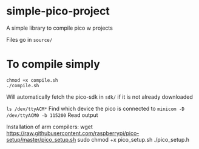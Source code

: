 # simple-pico-project
A simple library to compile pico w projects

Files go in `source/`

# To compile simply 
    chmod +x compile.sh
    ./compile.sh

Will automatically fetch the pico-sdk in `sdk/` if it is not already downloaded

`ls /dev/ttyACM*` Find which device the pico is connected to
`minicom -D /dev/ttyACM0 -b 115200` Read output

Installation of arm compilers: 
wget https://raw.githubusercontent.com/raspberrypi/pico-setup/master/pico_setup.sh
sudo chmod +x pico_setup.sh
./pico_setup.h
